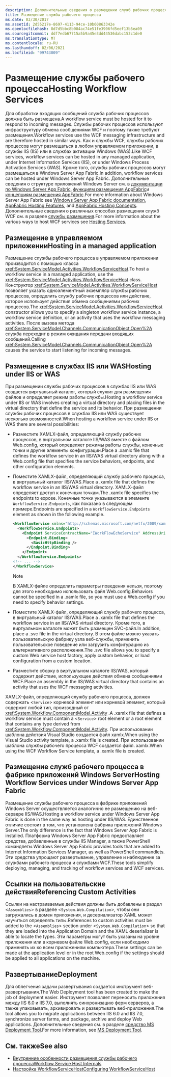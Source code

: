 ```yaml
---
description: Дополнительные сведения о размещении служб рабочих процессов
title: Размещение службы рабочего процесса
ms.date: 03/30/2017
ms.assetid: 2d55217e-8697-4113-94ce-10b60863342e
ms.openlocfilehash: 8d7d5bbc8b084ac74e51fe3906fd5eef13b5ea09
ms.sourcegitcommit: ddf7edb67715a5b9a45e3dd44536dabc153c1de0
ms.translationtype: MT
ms.contentlocale: ru-RU
ms.lasthandoff: 02/06/2021
ms.locfileid: "99743009"
---
```

# <a name="hosting-workflow-services"></a><span data-ttu-id="dd4d8-103">Размещение службы рабочего процесса</span><span class="sxs-lookup"><span data-stu-id="dd4d8-103">Hosting Workflow Services</span></span>

<span data-ttu-id="dd4d8-104">Для обработки входящих сообщений служба рабочих процессов должна быть размещена.</span><span class="sxs-lookup"><span data-stu-id="dd4d8-104">A workflow service must be hosted for it to respond to incoming messages.</span></span> <span data-ttu-id="dd4d8-105">Службы рабочих процессов используют инфраструктуру обмена сообщениями WCF и поэтому также требуют размещения.</span><span class="sxs-lookup"><span data-stu-id="dd4d8-105">Workflow services use the WCF messaging infrastructure and are therefore hosted in similar ways.</span></span> <span data-ttu-id="dd4d8-106">Как и службы WCF, службы рабочих процессов могут размещаться в любом управляемом приложении, в службы IIS (IIS) или в службах активации Windows (WAS).</span><span class="sxs-lookup"><span data-stu-id="dd4d8-106">Like WCF services, workflow services can be hosted in any managed application, under Internet Information Services (IIS), or under Windows Process Activation Services (WAS).</span></span> <span data-ttu-id="dd4d8-107">Кроме того, службы рабочих процессов могут размещаться в Windows Server App Fabric.</span><span class="sxs-lookup"><span data-stu-id="dd4d8-107">In addition, workflow services can be hosted under Windows Server App Fabric.</span></span> <span data-ttu-id="dd4d8-108">Дополнительные сведения о структуре приложений Windows Server см. в [документации по Windows Server App Fabric](/previous-versions/appfabric/ff384253(v=azure.10)), [функциям размещения AppFabric](/previous-versions/appfabric/ee677189(v=azure.10))и [концепциям размещения AppFabric](/previous-versions/appfabric/ee677371(v=azure.10)).</span><span class="sxs-lookup"><span data-stu-id="dd4d8-108">For more information about Windows Server App Fabric see [Windows Server App Fabric documentation](/previous-versions/appfabric/ff384253(v=azure.10)), [AppFabric Hosting Features](/previous-versions/appfabric/ee677189(v=azure.10)), and [AppFabric Hosting Concepts](/previous-versions/appfabric/ee677371(v=azure.10)).</span></span> <span data-ttu-id="dd4d8-109">Дополнительные сведения о различных способах размещения служб WCF см. в разделе [службы размещения](../hosting-services.md).</span><span class="sxs-lookup"><span data-stu-id="dd4d8-109">For more information about the various ways to host WCF services see [Hosting Services](../hosting-services.md).</span></span>

## <a name="hosting-in-a-managed-application"></a><span data-ttu-id="dd4d8-110">Размещение в управляемом приложении</span><span class="sxs-lookup"><span data-stu-id="dd4d8-110">Hosting in a managed application</span></span>

 <span data-ttu-id="dd4d8-111">Размещение службы рабочего процесса в управляемом приложении производится с помощью класса <xref:System.ServiceModel.Activities.WorkflowServiceHost>.</span><span class="sxs-lookup"><span data-stu-id="dd4d8-111">To host a workflow service in a managed application, use the <xref:System.ServiceModel.Activities.WorkflowServiceHost> class.</span></span> <span data-ttu-id="dd4d8-112">Конструктор <xref:System.ServiceModel.Activities.WorkflowServiceHost> позволяет указать одноэлементный экземпляр службы рабочих процессов, определить службу рабочих процессов или действие, которое использует действия обмена сообщениями рабочих процессов.</span><span class="sxs-lookup"><span data-stu-id="dd4d8-112">The <xref:System.ServiceModel.Activities.WorkflowServiceHost> constructor allows you to specify a singleton workflow service instance, a workflow service definition, or an activity that uses the workflow messaging activities.</span></span> <span data-ttu-id="dd4d8-113">После вызова метода <xref:System.ServiceModel.Channels.CommunicationObject.Open%2A> служба переходит в режим ожидания передачи входящих сообщений.</span><span class="sxs-lookup"><span data-stu-id="dd4d8-113">Calling <xref:System.ServiceModel.Channels.CommunicationObject.Open%2A> causes the service to start listening for incoming messages.</span></span>

## <a name="hosting-under-iis-or-was"></a><span data-ttu-id="dd4d8-114">Размещение в службах IIS или WAS</span><span class="sxs-lookup"><span data-stu-id="dd4d8-114">Hosting under IIS or WAS</span></span>

 <span data-ttu-id="dd4d8-115">При размещении службы рабочих процессов в службах IIS или WAS создается виртуальный каталог, который служит для размещения файлов и определяет режим работы службы.</span><span class="sxs-lookup"><span data-stu-id="dd4d8-115">Hosting a workflow service under IIS or WAS involves creating a virtual directory and placing files in the virtual directory that define the service and its behavior.</span></span> <span data-ttu-id="dd4d8-116">При размещении службы рабочих процессов в службах IIS или WAS существует несколько возможностей.</span><span class="sxs-lookup"><span data-stu-id="dd4d8-116">When hosting a workflow service under IIS or WAS there are several possibilities:</span></span>

- <span data-ttu-id="dd4d8-117">Разместите XAMLX-файл, определяющий службу рабочих процессов, в виртуальном каталоге IIS/WAS вместе с файлом Web.config, который определяет режимы работы службы, конечные точки и другие элементы конфигурации.</span><span class="sxs-lookup"><span data-stu-id="dd4d8-117">Place a .xamlx file that defines the workflow service in an IIS/WAS virtual directory along with a Web.config file that specifies the service behaviors, endpoints, and other configuration elements.</span></span>

- <span data-ttu-id="dd4d8-118">Поместите XAMLX-файл, определяющий службу рабочего процесса, в виртуальный каталог IIS/WAS.</span><span class="sxs-lookup"><span data-stu-id="dd4d8-118">Place a .xamlx file that defines the workflow service in an IIS/WAS virtual directory.</span></span> <span data-ttu-id="dd4d8-119">XAMLX-файл определяет доступ к конечным точкам.</span><span class="sxs-lookup"><span data-stu-id="dd4d8-119">The .xamlx file specifies the endpoints to expose.</span></span> <span data-ttu-id="dd4d8-120">Конечные точки указываются в элементе `WorkflowService.Endpoints`, как показано в следующем примере.</span><span class="sxs-lookup"><span data-stu-id="dd4d8-120">Endpoints are specified in a `WorkflowService.Endpoints` element as shown in the following example.</span></span>

    ```xml
    <WorkflowService xmlns="http://schemas.microsoft.com/netfx/2009/xaml/servicemodel"  xmlns:p1="http://schemas.microsoft.com/netfx/2009/xaml/activities" xmlns:sad="clr-namespace:System.Activities.Debugger;assembly=System.Activities" xmlns:x="http://schemas.microsoft.com/winfx/2006/xaml">
      <WorkflowService.Endpoints>
        <Endpoint ServiceContractName="IWorkFlowEchoService" AddressUri="">
          <Endpoint.Binding>
            <BasicHttpBinding />
          </Endpoint.Binding>
        </Endpoint>
      </WorkflowService.Endpoints>
    <!-- ... -->
    </WorkflowService>
    ```

    > [!NOTE]
    > <span data-ttu-id="dd4d8-121">В XAMLX-файле определить параметры поведения нельзя, поэтому для этого необходимо использовать файл Web.config.</span><span class="sxs-lookup"><span data-stu-id="dd4d8-121">Behaviors cannot be specified in a .xamlx file, so you must use a Web.config if you need to specify behavior settings.</span></span>

- <span data-ttu-id="dd4d8-122">Поместите XAMLX-файл, определяющий службу рабочего процесса, в виртуальный каталог IIS/WAS.</span><span class="sxs-lookup"><span data-stu-id="dd4d8-122">Place a .xamlx file that defines the workflow service in an IIS/WAS virtual directory.</span></span> <span data-ttu-id="dd4d8-123">Кроме того, в виртуальном каталоге может быть размещен SVC-файл.</span><span class="sxs-lookup"><span data-stu-id="dd4d8-123">In addition, place a .svc file in the virtual directory.</span></span> <span data-ttu-id="dd4d8-124">В этом файле можно указать пользовательскую фабрику узла веб-службы, применить пользовательское поведение или загрузить конфигурацию из альтернативного расположения.</span><span class="sxs-lookup"><span data-stu-id="dd4d8-124">The .svc file allows you to specify a custom Web service host factory, apply custom behavior, or load configuration from a custom location.</span></span>

- <span data-ttu-id="dd4d8-125">Разместите сборку в виртуальном каталоге IIS/WAS, который содержит действие, использующее действия обмена сообщениями WCF.</span><span class="sxs-lookup"><span data-stu-id="dd4d8-125">Place an assembly in the IIS/WAS virtual directory that contains an activity that uses the WCF messaging activities.</span></span>

 <span data-ttu-id="dd4d8-126">XAMLX-файл, определяющий службу рабочего процесса, должен содержать <`Service`> корневой элемент или корневой элемент, который содержит любой тип, производный от <xref:System.Workflow.ComponentModel.Activity> .</span><span class="sxs-lookup"><span data-stu-id="dd4d8-126">A .xamlx file that defines a workflow service must contain a <`Service`> root element or a root element that contains any type derived from <xref:System.Workflow.ComponentModel.Activity>.</span></span> <span data-ttu-id="dd4d8-127">При использовании шаблона действия Visual Studio создается файл xamlx.</span><span class="sxs-lookup"><span data-stu-id="dd4d8-127">When using the Visual Studio activity template, a .xamlx file is created.</span></span> <span data-ttu-id="dd4d8-128">При использовании шаблона службы рабочего процесса WCF создается файл. xamlx.</span><span class="sxs-lookup"><span data-stu-id="dd4d8-128">When using the WCF Workflow Service template, a .xamlx file is created.</span></span>

## <a name="hosting-workflow-services-under-windows-server-app-fabric"></a><span data-ttu-id="dd4d8-129">Размещение служб рабочего процесса в фабрике приложений Windows Server</span><span class="sxs-lookup"><span data-stu-id="dd4d8-129">Hosting Workflow Services under Windows Server App Fabric</span></span>

 <span data-ttu-id="dd4d8-130">Размещение службы рабочего процесса в фабрике приложений Windows Server осуществляется аналогично ее размещению на веб-сервере IIS/WAS.</span><span class="sxs-lookup"><span data-stu-id="dd4d8-130">Hosting a workflow service under Windows Server App Fabric is done in the same way as hosting under IIS/WAS.</span></span> <span data-ttu-id="dd4d8-131">Единственное отличие состоит в том, что установлена фабрика приложений Windows Server.</span><span class="sxs-lookup"><span data-stu-id="dd4d8-131">The only difference is the fact that Windows Server App Fabric is installed.</span></span> <span data-ttu-id="dd4d8-132">Платформа Windows Server App Fabric предоставляет средства, добавленные в службы IIS Manager, а также PowerShell командлеты.</span><span class="sxs-lookup"><span data-stu-id="dd4d8-132">Windows Server App Fabric provides tools that are added to Internet Information Services Manager, as well as PowerShell commandlets.</span></span> <span data-ttu-id="dd4d8-133">Эти средства упрощают развертывание, управление и наблюдение за службами рабочего процесса и службами WCF.</span><span class="sxs-lookup"><span data-stu-id="dd4d8-133">These tools simplify deploying, managing, and tracking of workflow services and WCF services.</span></span>

## <a name="referencing-custom-activities"></a><span data-ttu-id="dd4d8-134">Ссылки на пользовательские действия</span><span class="sxs-lookup"><span data-stu-id="dd4d8-134">Referencing Custom Activities</span></span>

 <span data-ttu-id="dd4d8-135">Ссылки на настраиваемые действия должны быть добавлены в раздел <`Assemblies`> в разделе <`System.Web.Compilation`>, чтобы они загружались в домен приложения, и десериализатор XAML может научиться определять типы.</span><span class="sxs-lookup"><span data-stu-id="dd4d8-135">References to custom activities must be added to the <`Assemblies`> section under <`System.Web.Compilation`> so that they are loaded into the Application Domain and the XAML deserializer is able to locate the types.</span></span> <span data-ttu-id="dd4d8-136">Эти параметры могут быть указаны на уровне приложения или в корневом файле Web.config, если необходимо применять их ко всем приложениям компьютера.</span><span class="sxs-lookup"><span data-stu-id="dd4d8-136">These settings can be made at the application level or in the root Web.config if the settings should be applied to all applications on the machine.</span></span>

## <a name="deployment"></a><span data-ttu-id="dd4d8-137">Развертывание</span><span class="sxs-lookup"><span data-stu-id="dd4d8-137">Deployment</span></span>

 <span data-ttu-id="dd4d8-138">Для облегчения задачи развертывания создается инструмент веб-развертывания.</span><span class="sxs-lookup"><span data-stu-id="dd4d8-138">The Web Deployment tool has been created to make the job of deployment easier.</span></span> <span data-ttu-id="dd4d8-139">Инструмент позволяет переносить приложения между IIS 6.0 и IIS 7.0, выполнять синхронизацию ферм серверов, а также упаковывать, архивировать и развертывать веб-приложения.</span><span class="sxs-lookup"><span data-stu-id="dd4d8-139">The tool allows you to migrate applications between IIS 6.0 and IIS 7.0, synchronize server farms, and package, archive and deploy Web applications.</span></span> <span data-ttu-id="dd4d8-140">Дополнительные сведения см. в разделе [средство MS Deployment Tool](https://go.microsoft.com/fwlink/?LinkId=178690).</span><span class="sxs-lookup"><span data-stu-id="dd4d8-140">For more information, see [MS Deployment Tool](https://go.microsoft.com/fwlink/?LinkId=178690).</span></span>

## <a name="see-also"></a><span data-ttu-id="dd4d8-141">См. также</span><span class="sxs-lookup"><span data-stu-id="dd4d8-141">See also</span></span>

- [<span data-ttu-id="dd4d8-142">Внутренние особенности размещения службы рабочего процесса</span><span class="sxs-lookup"><span data-stu-id="dd4d8-142">Workflow Service Host Internals</span></span>](workflow-service-host-internals.md)
- [<span data-ttu-id="dd4d8-143">Настройка WorkflowServiceHost</span><span class="sxs-lookup"><span data-stu-id="dd4d8-143">Configuring WorkflowServiceHost</span></span>](configuring-workflowservicehost.md)
